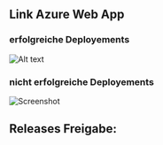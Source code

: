 

## Link Azure Web App

### erfolgreiche Deployements
![Alt text](/Screenshoots/Test_Run.PNG "Optional Title")


### nicht erfolgreiche Deployements

![Screenshot](/Screenshoots/Test_Run.PNG)

## Releases Freigabe:
